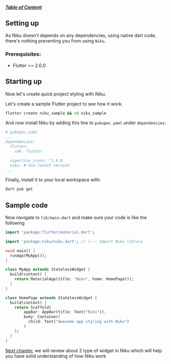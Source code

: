 ##### [Table of Content](https://github.com/saltyaom/niku/blob/main/doc/widget/README.md)

## Setting up
As Niku doesn't depends on any dependencies, using native dart code, there's nothing preventing you from using `Niku`.

### Prerequisites:
- Flutter >= 2.0.0

## Starting up
Now let's create quick project styling with Niku.

Let's create a sample Flutter project to see how it work.
```bash
flutter create niku_sample && cd niku_sample
```

And now install Niku by adding this line to `pubspec.yaml` under `dependencies`:
```yaml
# pubspec.yaml
...
dependencies:
  flutter:
    sdk: flutter

  cupertino_icons: ^1.0.0
  niku: # Use latest version
...
```

Finally, install it to your local workspace with:
```bash
dart pub get
```

## Sample code

Now navigate to `lib/main.dart` and make sure your code is like the following
```dart
import 'package:flutter/material.dart';

import 'package:niku/niku.dart'; // <--- Import Niku library

void main() {
  runApp(MyApp());
}

class MyApp extends StatelessWidget {
  build(context) {
    return MaterialApp(title: "Niku", home: HomePage());
  }
}

class HomePage extends StatelessWidget {
  build(context) {
    return Scaffold(
        appBar: AppBar(title: Text("Niku")),
        body: Container(
          child: Text("Awesome app styling with Niku")
        )
    );
  }
}
```

[Next chapter](https://github.com/saltyaom/niku/blob/main/doc/tutorial/foundation.md), we will review about 2 type of widget in Niku which will help you have solid understanding of how Niku work
